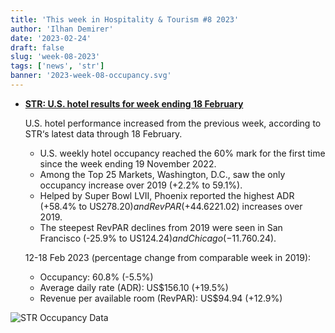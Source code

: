 ```yaml
---
title: 'This week in Hospitality & Tourism #8 2023'
author: 'Ilhan Demirer'
date: '2023-02-24'
draft: false
slug: 'week-08-2023'
tags: ['news', 'str']
banner: '2023-week-08-occupancy.svg'
---
```


- **[STR: U.S. hotel results for week ending 18 February](https://str.com/press-release/str-us-hotel-results-week-ending-18-february)**

  U.S. hotel performance increased from the previous week, according to STR‘s latest data through 18 February.

  - U.S. weekly hotel occupancy reached the 60% mark for the first time since the week ending 19 November 2022.
  - Among the Top 25 Markets, Washington, D.C., saw the only occupancy increase over 2019 (+2.2% to 59.1%).
  - Helped by Super Bowl LVII, Phoenix reported the highest ADR (+58.4% to US$278.20) and RevPAR (+44.6% to US$221.02) increases over 2019.
  - The steepest RevPAR declines from 2019 were seen in San Francisco (-25.9% to US$124.24) and Chicago (-11.7% to US$60.24).

  12-18 Feb 2023 (percentage change from comparable week in 2019):

  - Occupancy: 60.8% (-5.5%)
  - Average daily rate (ADR): US$156.10 (+19.5%)
  - Revenue per available room (RevPAR): US$94.94 (+12.9%)

![STR Occupancy Data](/images/blogimages/2023-week-08-occupancy.svg)
